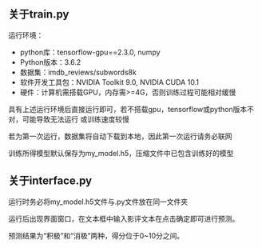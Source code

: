 ## 关于train.py

运行环境：

- python库：tensorflow-gpu==2.3.0, numpy
- Python版本：3.6.2
- 数据集：imdb_reviews/subwords8k
- 软件开发工具包：NVIDIA Toolkit 9.0, NVIDIA CUDA 10.1
- 硬件：计算机需搭载GPU，内存需>=4G，否则训练过程可能相对缓慢

具有上述运行环境后直接运行即可，若不搭载gpu，tensorflow或python版本不对，可能导致无法运行
或训练速度较慢

若为第一次运行，数据集将自动下载到本地，因此第一次运行请务必联网

训练所得模型默认保存为my_model.h5，压缩文件中已包含训练好的模型

## 关于interface.py

运行时务必将my_model.h5文件与.py文件放在同一文件夹

运行后出现界面窗口，在文本框中输入影评文本在点击确定即可进行预测。

预测结果为“积极”和“消极”两种，得分位于0~10分之间。
